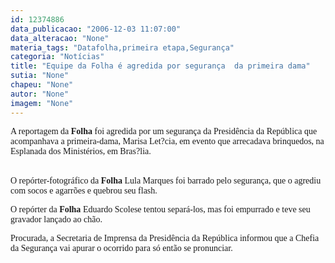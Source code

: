 ```yaml
---
id: 12374886
data_publicacao: "2006-12-03 11:07:00"
data_alteracao: "None"
materia_tags: "Datafolha,primeira etapa,Segurança"
categoria: "Notícias"
title: "Equipe da Folha é agredida por segurança  da primeira dama"
sutia: "None"
chapeu: "None"
autor: "None"
imagem: "None"
---
```

<p><P><FONT face=Verdana>A reportagem da <B>Folha</B> foi agredida por um segurança da Presidência da República que acompanhava a primeira-dama, Marisa Let?cia, em evento que arrecadava brinquedos, na Esplanada dos Ministérios, em Bras?lia.</FONT></P></p>
<p><P><BR><FONT face=Verdana>O repórter-fotográfico da <B>Folha</B> Lula Marques foi barrado pelo segurança, que o agrediu com socos e agarrões e quebrou seu flash. </FONT></P></p>
<p><P><FONT face=Verdana>O repórter da <B>Folha </B>Eduardo Scolese tentou separá-los, mas foi empurrado e teve seu gravador lançado ao chão.<BR></FONT></P></p>
<p><P><FONT face=Verdana>Procurada, a Secretaria de Imprensa da Presidência da República informou que a Chefia da Segurança vai apurar o ocorrido para só então se pronunciar.</FONT></P> </p>
